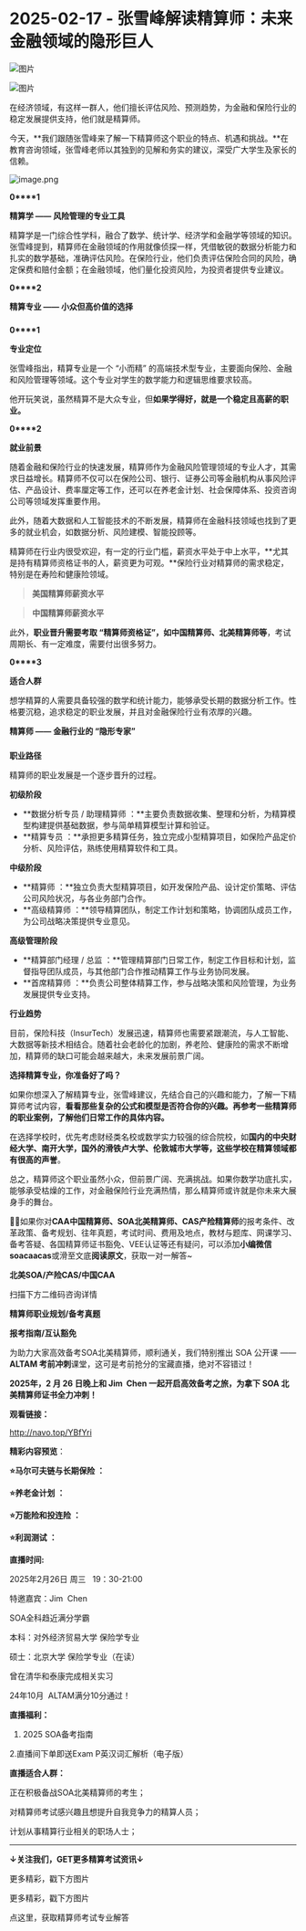 # 2025-02-17 - 张雪峰解读精算师：未来金融领域的隐形巨人

![图片](https://mmbiz.qpic.cn/mmbiz_jpg/mK3FpI9af4kg4PH3You8v1p2s4zAl35ZxNnxg0MdNmVTvH2IJcatox7FnBcNAnYE4JN8ZPBDeK1yLvRwqaptmA/640?wx_fmt=jpeg&wxfrom=5&wx_lazy=1&wx_co=1&tp=webp)

![图片](https://mmbiz.qpic.cn/sz_mmbiz_gif/mK3FpI9af4nSfVwvozd64cQ7rcicg9NY7aDpmlQHeubb1vZMYf0AYBKd0R4BYEutuL8zyMe4NKXjT1d6SMzlM4g/640?wx_fmt=gif&from=appmsg&wxfrom=5&wx_lazy=1&wx_co=1&tp=webp)

在经济领域，有这样一群人，他们擅长评估风险、预测趋势，为金融和保险行业的稳定发展提供支持，他们就是精算师。

今天，**我们跟随张雪峰来了解一下精算师这个职业的特点、机遇和挑战。**在教育咨询领域，张雪峰老师以其独到的见解和务实的建议，深受广大学生及家长的信赖。

![image.png](https://mmbiz.qpic.cn/sz_mmbiz_png/mK3FpI9af4ncGesqk8wcYPUhMObyaMotjnCG6rhfq8TbLlAejUiaLnEkoYYJzTa84eVaBoqpJ1lgpNicubSWSWjg/640?wx_fmt=png&from=appmsg&tp=webp&wxfrom=5&wx_lazy=1)

**0****1**

**精算学 —— 风险管理的专业工具**

精算学是一门综合性学科，融合了数学、统计学、经济学和金融学等领域的知识。张雪峰提到，精算师在金融领域的作用就像侦探一样，凭借敏锐的数据分析能力和扎实的数学基础，准确评估风险。在保险行业，他们负责评估保险合同的风险，确定保费和赔付金额；在金融领域，他们量化投资风险，为投资者提供专业建议。


**0****2**

**精算专业 —— 小众但高价值的选择**

### 

**0****1**

**专业定位**


张雪峰指出，精算专业是一个 “小而精” 的高端技术型专业，主要面向保险、金融和风险管理等领域。这个专业对学生的数学能力和逻辑思维要求较高。

他开玩笑说，虽然精算不是大众专业，但**如果学得好，就是一个稳定且高薪的职业。**

**0****2**

**就业前景**


随着金融和保险行业的快速发展，精算师作为金融风险管理领域的专业人才，其需求日益增长。精算师不仅可以在保险公司、银行、证券公司等金融机构从事风险评估、产品设计、费率厘定等工作，还可以在养老金计划、社会保障体系、投资咨询公司等领域发挥重要作用。

此外，随着大数据和人工智能技术的不断发展，精算师在金融科技领域也找到了更多的就业机会，如数据分析、风险建模、智能投顾等。

精算师在行业内很受欢迎，有一定的行业门槛，薪资水平处于中上水平，**尤其是持有精算师资格证书的人，薪资更为可观。**保险行业对精算师的需求稳定，特别是在寿险和健康险领域。

> **美国精算师薪资水平**


> **中国精算师薪资水平**


此外，**职业晋升需要考取 “精算师资格证”，如中国精算师、北美精算师等**，考试周期长、有一定难度，需要付出很多努力。


**0****3**

**适合人群**


想学精算的人需要具备较强的数学和统计能力，能够承受长期的数据分析工作。性格要沉稳，追求稳定的职业发展，并且对金融保险行业有浓厚的兴趣。


**精算师 —— 金融行业的 “隐形专家”**


### 

**职业路径**

精算师的职业发展是一个逐步晋升的过程。

**初级阶段**

* **数据分析专员 / 助理精算师 ：**主要负责数据收集、整理和分析，为精算模型构建提供基础数据，参与简单精算模型计算和验证。
* **精算专员 ：**承担更多精算任务，独立完成小型精算项目，如保险产品定价分析、风险评估，熟练使用精算软件和工具。

**中级阶段**

* **精算师 ：**独立负责大型精算项目，如开发保险产品、设计定价策略、评估公司风险状况，与各业务部门合作。
* **高级精算师 ：**领导精算团队，制定工作计划和策略，协调团队成员工作，为公司战略决策提供专业意见。

**高级管理阶段**

* **精算部门经理 / 总监 ：**管理精算部门日常工作，制定工作目标和计划，监督指导团队成员，与其他部门合作推动精算工作与业务协同发展。
* **首席精算师 ：**负责公司整体精算工作，参与战略决策和风险管理，为业务发展提供专业支持。

**行业趋势**

目前，保险科技（InsurTech）发展迅速，精算师也需要紧跟潮流，与人工智能、大数据等新技术相结合。随着社会老龄化的加剧，养老险、健康险的需求不断增加，精算师的缺口可能会越来越大，未来发展前景广阔。


**选择精算专业，你准备好了吗？**


如果你想深入了解精算专业，张雪峰建议，先结合自己的兴趣和能力，了解一下精算师考试内容，**看看那些复杂的公式和模型是否符合你的兴趣。再参考一些精算师的职业案例，了解他们日常工作的具体内容。**

在选择学校时，优先考虑财经类名校或数学实力较强的综合院校，如**国内的中央财经大学、南开大学，国外的滑铁卢大学、伦敦城市大学等，这些学校在精算领域都有很高的声誉**。

总之，精算师这个职业虽然小众，但前景广阔、充满挑战。如果你数学功底扎实，能够承受枯燥的工作，对金融保险行业充满热情，那么精算师或许就是你未来大展身手的舞台。

**💁‍♀️**如果你对**CAA中国精算师、SOA北美精算师、CAS产险精算师**的报考条件、改革政策、备考规划、往年真题，考试时间、费用及地点，教材与题库、网课学习、备考答疑、各国精算师证书豁免、VEE认证等还有疑问，可以添加**小编微信soacaacas**或滑至文底**阅读原文**，获取一对一解答~

**北美SOA/产险CAS/中国CAA**

扫描下方二维码咨询详情


**精算师职业规划/备考真题**

**报考指南/互认豁免**

为助力大家高效备考SOA北美精算师，顺利通关，我们特别推出 SOA 公开课 ——**ALTAM 考前冲刺**课堂，这可是考前抢分的宝藏直播，绝对不容错过！

**2025年，2 月 26 日晚上和 Jim  Chen 一起开启高效备考之旅，为拿下 SOA 北美精算师证书全力冲刺！**

**观看链接：**

http://navo.top/YBfYri

**精彩内容预览**：

**⭐马尔可夫链与长期保险 ：**

**⭐养老金计划 ：**

**⭐万能险和投连险 ：**

**⭐利润测试 ：**

**直播时间:**

2025年2月26日 周三   19：30-21:00

特邀嘉宾：Jim  Chen

SOA全科趋近满分学霸 

本科：对外经济贸易大学 保险学专业

硕士：北京大学 保险学专业（在读）

曾在清华和泰康完成相关实习

24年10月  ALTAM满分10分通过！

**直播福利：**

1. 2025 SOA备考指南

2.直播间下单即送Exam P英汉词汇解析（电子版）

**直播适合人群：**

正在积极备战SOA北美精算师的考生；

对精算师考试感兴趣且想提升自我竞争力的精算人员；

计划从事精算行业相关的职场人士；

****

**↓关注我们，GET更多精算考试资讯↓**

更多精彩，戳下方图片



更多精彩，戳下方图片


[](http://mp.weixin.qq.com/s?__biz=Mzg5ODgxNDE0NQ==&mid=2247499489&idx=1&sn=28bc71f9486a17b4e2a1e8576252b8af&chksm=c05e674ff729ee59dc54a8f5e5fdeacd3fa24632cb9fea93f694e23708dddce948576251acd3&scene=21#wechat_redirect)

[](https://mp.weixin.qq.com/s?__biz=Mzg5ODgxNDE0NQ==&mid=2247502677&idx=1&sn=cefd4f3389b590c0a600846f1feb99d4&scene=21#wechat_redirect)

[](http://mp.weixin.qq.com/s?__biz=Mzg5ODgxNDE0NQ==&mid=2247499760&idx=1&sn=16dd1f8015b2fdf0d3f5c47ddf2fcace&chksm=c05e665ef729ef4854ae8257ec868b9532dcfb6820e0234ab54e19cc8c68e8eb7ecffbcb5525&scene=21#wechat_redirect)

[](https://mp.weixin.qq.com/s?__biz=Mzg5ODgxNDE0NQ==&mid=2247499760&idx=1&sn=16dd1f8015b2fdf0d3f5c47ddf2fcace&scene=21#wechat_redirect)




点这里，获取精算师考试专业解答